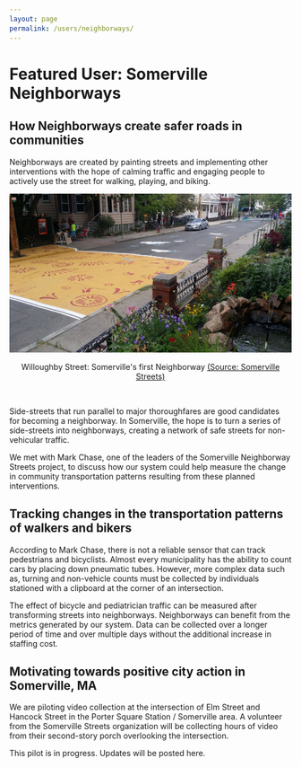 ```yaml
---
layout: page
permalink: /users/neighborways/
---
```


# Featured User: Somerville Neighborways

## How Neighborways create safer roads in communities
Neighborways are created by painting streets and implementing other interventions with the hope of calming traffic and engaging people to actively use the street for walking, playing, and biking.

<center>
<img src="/img/neighborway_mural.jpg">
<p>Willoughby Street: Somerville's first Neighborway <a href="http://www.somervillestreets.com/2017-2018.html">(Source: Somerville Streets)</a></p>
</center><br/>

Side-streets that run parallel to major thoroughfares are good candidates for becoming a neighborway. In Somerville, the hope is to turn a series of side-streets into neighborways, creating a network of safe streets for non-vehicular traffic.

We met with Mark Chase, one of the leaders of the Somerville Neighborway Streets project, to discuss how our system could help measure the change in community transportation patterns resulting from these planned interventions.

## Tracking changes in the transportation patterns of walkers and bikers

According to Mark Chase, there is not a reliable sensor that can track pedestrians and bicyclists. Almost every municipality has the ability to count cars by placing down pneumatic tubes. However, more complex data such as, turning and non-vehicle counts must be collected by individuals stationed with a clipboard at the corner of an intersection.

The effect of bicycle and pediatrician traffic can be measured after transforming streets into neighborways. Neighborways can benefit from the metrics generated by our system. Data can be collected over a longer period of time and over multiple days without the additional increase in staffing cost.

## Motivating towards positive city action in Somerville, MA  

We are piloting video collection at the intersection of Elm Street and Hancock Street in the Porter Square Station / Somerville area.  A volunteer from the Somerville Streets organization will be collecting hours of video from their second-story porch overlooking the intersection.

This pilot is in progress. Updates will be posted here.
